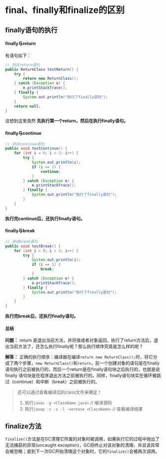 # final、finally和finalize的区别

## finally语句的执行

#### finally与return
有语句如下：

```java
// 测试return语句
public ReturnClass testReturn() {
    try {
        return new ReturnClass();
    } catch (Exception e) {
        e.printStackTrace();
    } finally {
        System.out.println("执行了finally语句");
    }
    return null;
}
```

没想到这里竟然 **先执行第一个return，然后在执行finally语句。**


#### finally与continue

```java
// 测试continue语句
public void testContinue() {
    for (int i = 0; i < 3; i++) {
        try {
            System.out.println(i);
            if (i == 1) {
                continue;
            }
        } catch (Exception e) {
            e.printStackTrace();
        } finally {
            System.out.println("执行了finally语句");
        }
    }
}
```

**执行完continue后，还执行finally语句。**


#### finally与break

```java
// 测试break语句
public void testBreak() {
    for (int i = 0; i < 3; i++) {
        try {
            System.out.println(i);
            if (i == 1) {
                break;
            }
        } catch (Exception e) {
            e.printStackTrace();
        } finally {
            System.out.println("执行了finally语句");
        }
    }
}
```

**执行完break后，还执行finally语句。**

#### 总结

**问题：** return 是退出当前方法，并将值或者对象返回。执行了return方法后，退出当前方法了，还怎么执行finally呢？那么执行顺序究竟是怎么样的呢？

**解答：** 正确的执行顺序：编译器在编译`return new ReturnClass();`时，将它分成了两个步骤，`new ReturnClass()`和`return`，前一个创建对象的语句是在finally语句执行之前被执行的，而后一个return是在finally语句块之后执行的，也就是说finally 语句块是在程序退出方法之前被执行的。同样，finally语句块实在循环被跳过（continue）和中断（break）之前被执行的。

> 还可以通过查看编译后的class文件来确定！
>
> 1. 执行`javac -g <ClassName.java>` // 编译源码
> 2. 执行`javap -c -s -l -verbose <ClassName>` // 查看编译结果


## finalize方法
`finalize()`方法是在GC清理它所属的对象时被调用，如果执行它的过程中抛出了无法捕获的异常(uncaught exception)，GC将终止对该对象的清理，并且该异常会被忽略；直到下一次GC开始清理这个对象时，它的`finalize()`会被再次调用。
